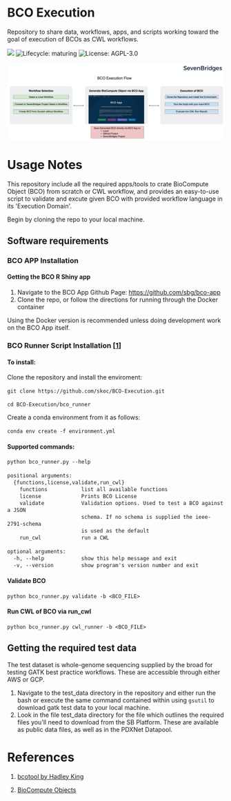 # BCO Execution

Repository to share data, workflows, apps, and scripts working toward the goal of execution of BCOs
as CWL workflows.

![](https://img.shields.io/badge/Status-under--dev-red.svg) ![Lifecycle: maturing](https://img.shields.io/badge/lifecycle-maturing-blue.svg) ![License: AGPL-3.0](https://img.shields.io/github/license/skoc/BCO-Execution.svg)

<img src="https://raw.githubusercontent.com/skoc/BCO-Execution/master/img/bco_execution_flow.png" align="center" alt="summary" />

# Usage Notes

This repository include all the required apps/tools to crate BioCompute Object (BCO) from scratch or CWL workflow, and provides an easy-to-use script to validate and excute given BCO with provided workflow language in its 'Execution Domain'.

Begin by cloning the repo to your local machine.

## Software requirements

### BCO APP Installation

#### Getting the BCO R Shiny app

1. Navigate to the BCO App Github Page: https://github.com/sbg/bco-app
2. Clone the repo, or follow the directions for running through the Docker container

Using the Docker version is recommended unless doing development work on the BCO App itself.

### BCO Runner Script Installation [[1](https://github.com/HadleyKing/bcotool)]

#### To install:

Clone the repository and install the enviroment:

`git clone https://github.com/skoc/BCO-Execution.git`

`cd BCO-Execution/bco_runner`

Create a conda environment from it as follows:

`conda env create -f environment.yml`

#### Supported commands:

```
python bco_runner.py --help

positional arguments:
  {functions,license,validate,run_cwl}
    functions           list all available functions
    license             Prints BCO License
    validate            Validation options. Used to test a BCO against a JSON
                        schema. If no schema is supplied the ieee-2791-schema
                        is used as the default
    run_cwl             run a CWL

optional arguments:
  -h, --help            show this help message and exit
  -v, --version         show program's version number and exit

```

#### Validate BCO
```
python bco_runner.py validate -b <BCO_FILE>
``` 

#### Run CWL of BCO via run_cwl
```
python bco_runner.py cwl_runner -b <BCO_FILE>

```

## Getting the required test data

The test dataset is whole-genome sequencing supplied by the broad for testing
GATK best practice workflows. These are accessible through either AWS or GCP.

1. Navigate to the test_data directory in the repository and either run the bash
or execute the same command contained within using `gsutil` to download gatk test
data to your local machine.
2. Look in the file test_data directory for the file which outlines the required
files you'll need to download from the SB Platform. These are available as public
data files, as well as in the PDXNet Datapool.


# References

1. [bcotool by Hadley King](https://github.com/HadleyKing/bcotool)

2. [BioCompute Objects](https://biocomputeobject.org/)
